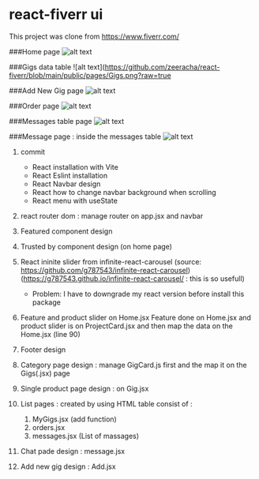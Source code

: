 ﻿# react-fiverr ui
This project was clone from https://www.fiverr.com/


<!-- <h2 align="center">Home page</h2> -->
###Home page
![alt text](https://github.com/zeeracha/react-fiverr/blob/main/public/pages/home.png?raw=true)

<!-- <h2 align="center">Gigs data table</h2> -->
###Gigs data table
![alt text](https://github.com/zeeracha/react-fiverr/blob/main/public/pages/Gigs.png?raw=true

<!-- <h2 align="center">Add New Gig page</h2> -->
###Add New Gig page
![alt text](https://github.com/zeeracha/react-fiverr/blob/main/public/pages/AddNewGig.png?raw=true)

<!-- <h2 align="center">Order page</h2> -->
###Order page
![alt text](https://github.com/zeeracha/react-fiverr/blob/main/public/pages/Order.png?raw=true)

<!-- <h2 align="center">Messages table page</h2> -->
###Messages table page
![alt text](https://github.com/zeeracha/react-fiverr/blob/main/public/pages/Messages.png?raw=true)

<!-- <h2 align="center">Message page : inside the messages table</h2> -->
###Message page : inside the messages table
![alt text](https://github.com/zeeracha/react-fiverr/blob/main/public/pages/message1.png?raw=true)

1. commit
    - React installation with Vite
    - React Eslint installation 
    - React Navbar design
    - React how to change navbar background when scrolling 
    - React menu with useState

2. react router dom : manage router on app.jsx and navbar
3. Featured component design
4. Trusted by component design (on home page)
5. React ininite slider from infinite-react-carousel (source: https://github.com/g787543/infinite-react-carousel) (https://g787543.github.io/infinite-react-carousel/ : this is so usefull)
    - Problem: I have to downgrade my react version before install this package

6. Feature and product slider on Home.jsx 
       Feature done on Home.jsx and product slider is on ProjectCard.jsx and then map the data on the Home.jsx (line 90) 

7. Footer design
8. Category page design : manage GigCard.js first and the map it on the Gigs(.jsx) page
9. Single product page design : on Gig.jsx
10. List pages : created by using HTML table consist of :
    1) MyGigs.jsx (add function)
    2) orders.jsx
    3) messages.jsx (List of massages)
11. Chat pade design : message.jsx
12. Add new gig design : Add.jsx
